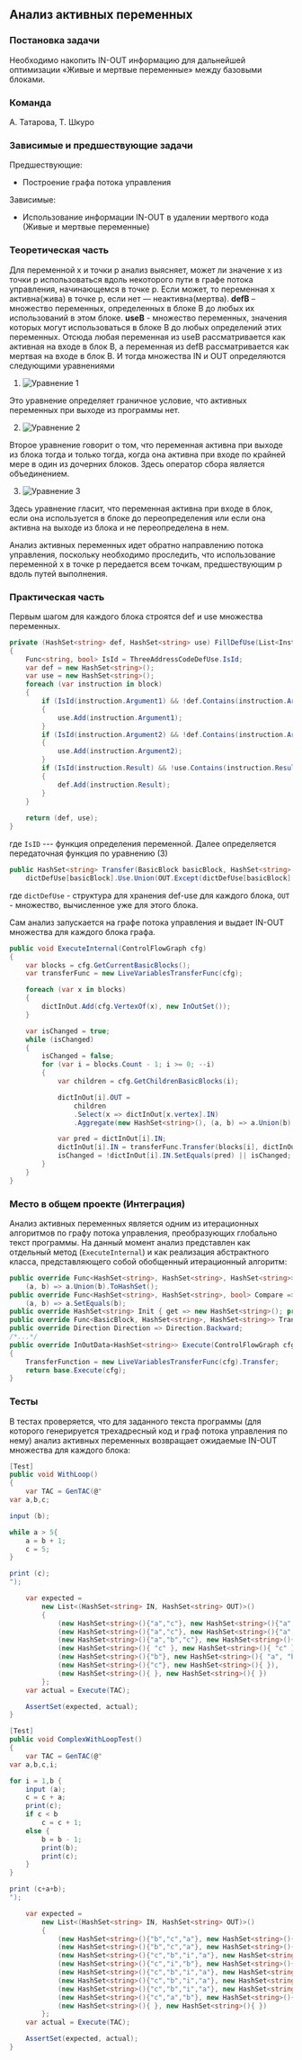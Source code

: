 ## Анализ активных переменных

### Постановка задачи
Необходимо накопить IN-OUT информацию для дальнейшей оптимизации «Живые и мертвые переменные» между базовыми блоками.

### Команда
А. Татарова, Т. Шкуро

### Зависимые и предшествующие задачи
Предшествующие:

- Построение графа потока управления

Зависимые:

- Использование информации IN-OUT в удалении мертвого кода (Живые и мертвые переменные)

### Теоретическая часть
Для переменной x и точки p анализ выясняет, может ли значение x из точки p использоваться вдоль некоторого пути в графе потока управления, начинающемся в точке p. Если может, то переменная x активна(жива) в точке p, если нет — неактивна(мертва). 
__defB__ – множество переменных, определенных в блоке B до любых их использований в этом блоке.
__useB__ -  множество переменных, значения которых могут использоваться в блоке B до любых определений этих переменных.
Отсюда любая переменная из useB рассматривается как активная на входе в блок B, а переменная из defB рассматривается как мертвая на входе в блок B. 
И тогда множества IN и OUT определяются следующими уравнениями

1. ![Уравнение 1](3_LiveVariables/pic1.jpg)

Это уравнение определяет граничное условие, что активных переменных при выходе из программы нет.

2. ![Уравнение 2](3_LiveVariables/pic2.jpg)

Второе уравнение говорит о том, что переменная активна при выходе из блока тогда и только тогда, когда она активна при входе по крайней мере в один из дочерних блоков. Здесь оператор сбора является объединением.

3. ![Уравнение 3](3_LiveVariables/pic3.jpg)

Здесь уравнение гласит, что переменная активна при входе в блок, если она используется в блоке до переопределения или если она активна на выходе из блока и не переопределена в нем.


Анализ активных переменных идет обратно направлению потока управления, поскольку необходимо проследить, что использование переменной x в точке p передается всем точкам, предшествующим p вдоль путей выполнения. 

### Практическая часть
Первым шагом для каждого блока строятся def и use множества переменных. 
```csharp
private (HashSet<string> def, HashSet<string> use) FillDefUse(List<Instruction> block)
{
    Func<string, bool> IsId = ThreeAddressCodeDefUse.IsId;
    var def = new HashSet<string>();
    var use = new HashSet<string>();
    foreach (var instruction in block)
    {
        if (IsId(instruction.Argument1) && !def.Contains(instruction.Argument1))
        {
            use.Add(instruction.Argument1);
        }
        if (IsId(instruction.Argument2) && !def.Contains(instruction.Argument2))
        {
            use.Add(instruction.Argument2);
        }
        if (IsId(instruction.Result) && !use.Contains(instruction.Result))
        {
            def.Add(instruction.Result);
        }
    }
    
    return (def, use);
}
```
где ```IsID``` --- функция определения переменной.
Далее определяется передаточная функция по уравнению (3)
```csharp
public HashSet<string> Transfer(BasicBlock basicBlock, HashSet<string> OUT) =>
    dictDefUse[basicBlock].Use.Union(OUT.Except(dictDefUse[basicBlock].Def)).ToHashSet();
```
где ```dictDefUse``` - структура для хранения def-use для каждого блока, ```OUT``` - множество, вычисленное уже для этого блока.

Сам анализ запускается на графе потока управления и выдает IN-OUT множества для каждого блока графа.
```csharp
public void ExecuteInternal(ControlFlowGraph cfg)
{
    var blocks = cfg.GetCurrentBasicBlocks();
    var transferFunc = new LiveVariablesTransferFunc(cfg);

    foreach (var x in blocks)
    {
        dictInOut.Add(cfg.VertexOf(x), new InOutSet());
    }

    var isChanged = true;
    while (isChanged)
    {
        isChanged = false;
        for (var i = blocks.Count - 1; i >= 0; --i)
        {
            var children = cfg.GetChildrenBasicBlocks(i);

            dictInOut[i].OUT =
                children
                .Select(x => dictInOut[x.vertex].IN)
                .Aggregate(new HashSet<string>(), (a, b) => a.Union(b).ToHashSet());

            var pred = dictInOut[i].IN;
            dictInOut[i].IN = transferFunc.Transfer(blocks[i], dictInOut[i].OUT);
            isChanged = !dictInOut[i].IN.SetEquals(pred) || isChanged;
        }
    }
}
```

### Место в общем проекте (Интеграция)
Анализ активных переменных является одним из итерационных алгоритмов по графу потока управления, преобразующих глобально текст программы. 
На данный момент анализ представлен как отдельный метод (```ExecuteInternal```) и как реализация абстрактного класса, представляющего собой обобщенный итерационный алгоритм:

```csharp
public override Func<HashSet<string>, HashSet<string>, HashSet<string>> CollectingOperator =>
    (a, b) => a.Union(b).ToHashSet();
public override Func<HashSet<string>, HashSet<string>, bool> Compare =>
    (a, b) => a.SetEquals(b);
public override HashSet<string> Init { get => new HashSet<string>(); protected set { } }
public override Func<BasicBlock, HashSet<string>, HashSet<string>> TransferFunction { get; protected set; }
public override Direction Direction => Direction.Backward;
/*...*/
public override InOutData<HashSet<string>> Execute(ControlFlowGraph cfg, bool useRenumbering = true)
{
    TransferFunction = new LiveVariablesTransferFunc(cfg).Transfer;
    return base.Execute(cfg);
}
```

### Тесты
В тестах проверяется, что для заданного текста программы (для которого генерируется трехадресный код и граф потока управления по нему) анализ активных переменных возвращает ожидаемые IN-OUT множества для каждого блока:
```csharp
[Test]
public void WithLoop()
{
    var TAC = GenTAC(@"
var a,b,c;

input (b);

while a > 5{
    a = b + 1;
    c = 5;
}

print (c);
");

    var expected =
        new List<(HashSet<string> IN, HashSet<string> OUT)>()
        {
            (new HashSet<string>(){"a","c"}, new HashSet<string>(){"a","c"}),
            (new HashSet<string>(){"a","c"}, new HashSet<string>(){"a","b","c"}),
            (new HashSet<string>(){"a","b","c"}, new HashSet<string>(){"b", "c"}),
            (new HashSet<string>(){ "c" }, new HashSet<string>(){ "c" }),
            (new HashSet<string>(){"b"}, new HashSet<string>(){ "a", "b", "c"}),
            (new HashSet<string>(){"c"}, new HashSet<string>(){ }),
            (new HashSet<string>(){ }, new HashSet<string>(){ })
        };
    var actual = Execute(TAC);

    AssertSet(expected, actual);
}

[Test]
public void ComplexWithLoopTest()
{
    var TAC = GenTAC(@"
var a,b,c,i;

for i = 1,b {
    input (a);
    c = c + a;
    print(c);
    if c < b
        c = c + 1;
    else {
        b = b - 1;
        print(b);
        print(c);
    }
}

print (c+a+b);
");

    var expected =
        new List<(HashSet<string> IN, HashSet<string> OUT)>()
        {
            (new HashSet<string>(){"b","c","a"}, new HashSet<string>(){"c","b","a"}),
            (new HashSet<string>(){"b","c","a"}, new HashSet<string>(){"c","i","b","a"}),
            (new HashSet<string>(){"c","b","i","a"}, new HashSet<string>(){"c","b","i","a"}),
            (new HashSet<string>(){"c","i","b"}, new HashSet<string>(){"c","a","b", "i"}),
            (new HashSet<string>(){"c","b","i","a"}, new HashSet<string>(){"c","b","i","a"}),
            (new HashSet<string>(){"c","b","i","a"}, new HashSet<string>(){"c","b","i","a"}),
            (new HashSet<string>(){"c","b","i","a"}, new HashSet<string>(){"c","b","i","a"}),
            (new HashSet<string>(){"c","a","b"}, new HashSet<string>(){ }),
            (new HashSet<string>(){ }, new HashSet<string>(){ })
        };
    var actual = Execute(TAC);

    AssertSet(expected, actual);
}
```
